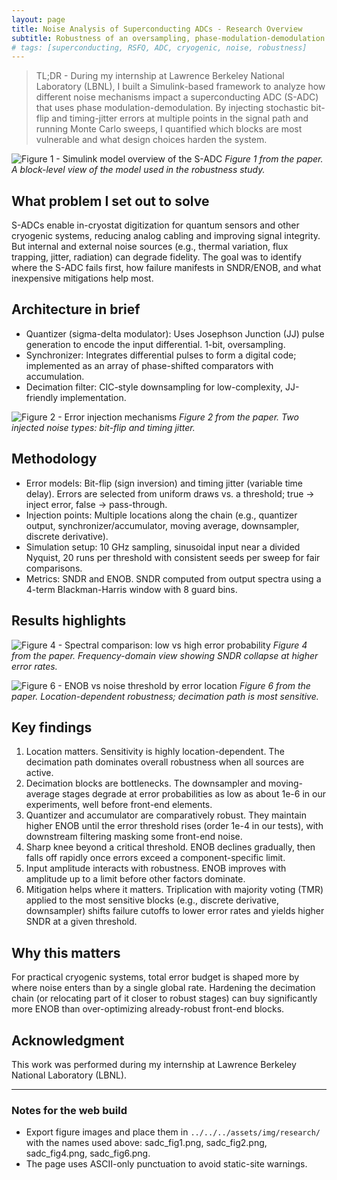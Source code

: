 ```yaml
---
layout: page
title: Noise Analysis of Superconducting ADCs - Research Overview
subtitle: Robustness of an oversampling, phase-modulation-demodulation S-ADC at cryogenic temperatures
# tags: [superconducting, RSFQ, ADC, cryogenic, noise, robustness]
---
```


> TL;DR - During my internship at Lawrence Berkeley National Laboratory (LBNL), I built a Simulink-based framework to analyze how different noise mechanisms impact a superconducting ADC (S-ADC) that uses phase modulation-demodulation. By injecting stochastic bit-flip and timing-jitter errors at multiple points in the signal path and running Monte Carlo sweeps, I quantified which blocks are most vulnerable and what design choices harden the system.

![Figure 1 - Simulink model overview of the S-ADC](../../../assets/img/research/sadc_fig1.png)
*Figure 1 from the paper. A block-level view of the model used in the robustness study.*

## What problem I set out to solve
S-ADCs enable in-cryostat digitization for quantum sensors and other cryogenic systems, reducing analog cabling and improving signal integrity. But internal and external noise sources (e.g., thermal variation, flux trapping, jitter, radiation) can degrade fidelity. The goal was to identify where the S-ADC fails first, how failure manifests in SNDR/ENOB, and what inexpensive mitigations help most.

## Architecture in brief
- Quantizer (sigma-delta modulator): Uses Josephson Junction (JJ) pulse generation to encode the input differential. 1-bit, oversampling.
- Synchronizer: Integrates differential pulses to form a digital code; implemented as an array of phase-shifted comparators with accumulation.
- Decimation filter: CIC-style downsampling for low-complexity, JJ-friendly implementation.

![Figure 2 - Error injection mechanisms](../../../assets/img/research/sadc_fig2.png)
*Figure 2 from the paper. Two injected noise types: bit-flip and timing jitter.*

## Methodology
- Error models: Bit-flip (sign inversion) and timing jitter (variable time delay). Errors are selected from uniform draws vs. a threshold; true -> inject error, false -> pass-through.
- Injection points: Multiple locations along the chain (e.g., quantizer output, synchronizer/accumulator, moving average, downsampler, discrete derivative).
- Simulation setup: 10 GHz sampling, sinusoidal input near a divided Nyquist, 20 runs per threshold with consistent seeds per sweep for fair comparisons.
- Metrics: SNDR and ENOB. SNDR computed from output spectra using a 4-term Blackman-Harris window with 8 guard bins.

## Results highlights
![Figure 4 - Spectral comparison: low vs high error probability](../../../assets/img/research/sadc_fig4.png)
*Figure 4 from the paper. Frequency-domain view showing SNDR collapse at higher error rates.*

![Figure 6 - ENOB vs noise threshold by error location](../../../assets/img/research/sadc_fig6.png)
*Figure 6 from the paper. Location-dependent robustness; decimation path is most sensitive.*

## Key findings
1. Location matters. Sensitivity is highly location-dependent. The decimation path dominates overall robustness when all sources are active.
2. Decimation blocks are bottlenecks. The downsampler and moving-average stages degrade at error probabilities as low as about 1e-6 in our experiments, well before front-end elements.
3. Quantizer and accumulator are comparatively robust. They maintain higher ENOB until the error threshold rises (order 1e-4 in our tests), with downstream filtering masking some front-end noise.
4. Sharp knee beyond a critical threshold. ENOB declines gradually, then falls off rapidly once errors exceed a component-specific limit.
5. Input amplitude interacts with robustness. ENOB improves with amplitude up to a limit before other factors dominate.
6. Mitigation helps where it matters. Triplication with majority voting (TMR) applied to the most sensitive blocks (e.g., discrete derivative, downsampler) shifts failure cutoffs to lower error rates and yields higher SNDR at a given threshold.

## Why this matters
For practical cryogenic systems, total error budget is shaped more by where noise enters than by a single global rate. Hardening the decimation chain (or relocating part of it closer to robust stages) can buy significantly more ENOB than over-optimizing already-robust front-end blocks.

## Acknowledgment
This work was performed during my internship at Lawrence Berkeley National Laboratory (LBNL).

---

### Notes for the web build
- Export figure images and place them in `../../../assets/img/research/` with the names used above: sadc_fig1.png, sadc_fig2.png, sadc_fig4.png, sadc_fig6.png.
- The page uses ASCII-only punctuation to avoid static-site warnings.
